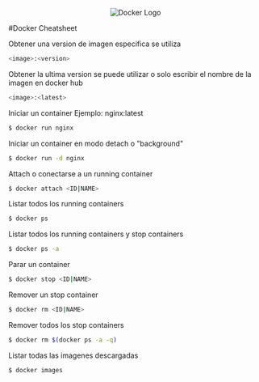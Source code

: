 
<p align="center">
  <img src="https://miro.medium.com/max/200/1*lUNmBw_oyS2ADWqZs4DLOA.png" alt="Docker Logo">
</p>

#Docker Cheatsheet

Obtener una version de imagen especifica se utiliza

```bash
<image>:<version>
```

Obtener la ultima version se puede utilizar
o solo escribir el nombre de la imagen en docker hub

```bash
<image>:<latest>
```

Iniciar un container Ejemplo: nginx:latest

```bash
$ docker run nginx
```

Iniciar un container en modo detach o "background"

```bash
$ docker run -d nginx
```

Attach o conectarse a un running container


```bash
$ docker attach <ID|NAME>
```

Listar todos los running containers

```bash
$ docker ps
```

Listar todos los running containers y stop containers

```bash
$ docker ps -a
```

Parar un container

```bash
$ docker stop <ID|NAME>
```

Remover un stop container

```bash
$ docker rm <ID|NAME>
```

Remover todos los stop containers

```bash
$ docker rm $(docker ps -a -q)
```

Listar todas las imagenes descargadas

```bash
$ docker images
```





